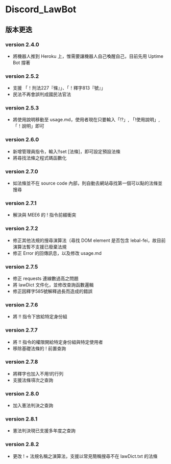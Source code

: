 # Discord_LawBot

## 版本更迭
### version 2.4.0
* 將機器人推到 Heroku 上，惟需要讓機器人自己喚醒自己，目前先用 Uptime Bot 撐著

### version 2.5.2
* 支援 「！刑法227『條』」、「！釋字813『號』」
* 民法不再會誤判成國民法官法

### version 2.5.3
* 將使用說明移動至 usage.md，使用者現在只要輸入「!?」, 「!使用說明」,「！說明」即可

### version 2.6.0
* 新增管理員指令，輸入!!set [法條]，即可設定預設法條
* 將尋找法條之程式碼函數化

### version 2.7.0
* 如法條並不在 source code 內部，則自動去網站尋找第一個可以點的法條並搜尋

### version 2.7.1
* 解決與 MEE6 的 ! 指令前綴衝突

### version 2.7.2
* 修正其他法規的搜尋演算法（尋找 DOM element 是否包含 lebal-fei，故目前演算法暫不支援已廢棄法規
* 修正 Error 的回傳訊息，以及修改 usage.md

### version 2.7.5
* 修正 requests 連線數過高之問題
* 將 lawDict 文件化，並修改查詢函數邏輯
* 修正因釋字585號解釋過長而造成的錯誤

### version 2.7.6
* 將 !! 指令下放給特定身份組

### version 2.7.7
* 將 !! 指令的權限開給特定身份組與特定使用者
* 移除基礎法條的 ! 前置查詢

### version 2.7.8
* 將釋字也加入不用!的行列
* 支援法條項次之查詢

### version 2.8.0
* 加入憲法判決之查詢

### version 2.8.1
* 憲法判決現已支援多年度之查詢

### version 2.8.2
* 更改 ! + 法規名稱之演算法，支援以常見簡稱搜尋不在 lawDict.txt 的法條

